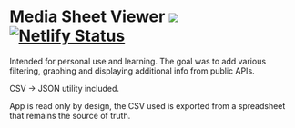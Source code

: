 # Media Sheet Viewer ![](https://github.com/vaernion/media-sheet-viewer/workflows/Build%20&%20Deploy%20to%20GH%20Pages/badge.svg) [![Netlify Status](https://api.netlify.com/api/v1/badges/56050810-75ff-4ab5-8973-24a0cd4ab457/deploy-status)](https://app.netlify.com/sites/media-sheet-viewer/deploys)

Intended for personal use and learning.
The goal was to add various filtering, graphing and displaying additional info from public APIs.

CSV -> JSON utility included.

App is read only by design, the CSV used is exported from a spreadsheet that remains the source of truth.
